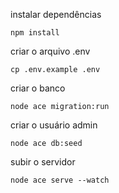 instalar dependências
```
npm install
```

criar o arquivo .env
```
cp .env.example .env
```

criar o banco
```
node ace migration:run
```

criar o usuário admin
```
node ace db:seed
```

subir o servidor
```
node ace serve --watch
```
